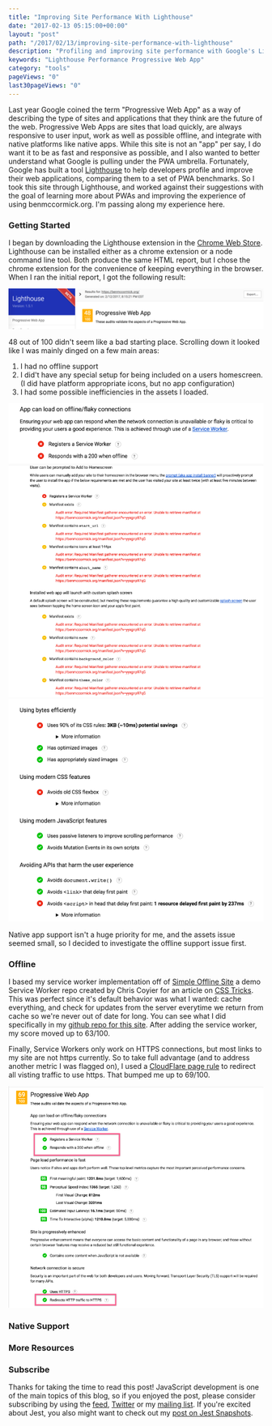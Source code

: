 ```yaml
---
title: "Improving Site Performance With Lighthouse"
date: "2017-02-13 05:15:00+00:00"
layout: "post"
path: "/2017/02/13/improving-site-performance-with-lighthouse"
description: "Profiling and improving site performance with Google's Lighthouse tool"
keywords: "Lighthouse Performance Progressive Web App"
category: "tools"
pageViews: "0"
last30pageViews: "0"
---
```


Last year Google coined the term "Progressive Web App" as a way of describing the type of sites and applications that they think are the future of the web.  Progressive Web Apps are sites that load quickly, are always responsive to user input, work as well as possible offline, and integrate with native platforms like native apps.  While this site is not an "app" per say, I do want it to be as fast and responsive as possible, and I also wanted to better understand what Google is pulling under the PWA umbrella.  Fortunately, Google has built a tool [Lighthouse](https://developers.google.com/web/tools/lighthouse/) to help developers profile and improve their web applications, comparing them to a set of PWA benchmarks.  So I took this site through Lighthouse, and worked against their suggestions with the goal of learning more about PWAs and improving the experience of using benmccormick.org.  I'm passing along my experience here.


### Getting Started

I began by downloading the Lighthouse extension in the [Chrome Web Store](https://chrome.google.com/webstore/detail/lighthouse/blipmdconlkpinefehnmjammfjpmpbjk).  Lighthouse can be installed either as a chrome extension or a node command line tool.  Both produce the same HTML report, but I chose the chrome extension for the convenience of keeping everything in the browser.  When I ran the initial report, I got the following result:

<img alt="first score: 48/100" src="/posts/images/lighthouse/first_report_summary.png" class="full-width bordered-img">

48 out of 100 didn't seem like a bad starting place.  Scrolling down it looked like I was mainly dinged on a few main areas:

1. I had no offline support
2. I did't have any special setup for being included on a users homescreen. (I did have platform appropriate icons, but no app configuration)
3. I had some possible inefficiencies in the assets I loaded.

<img alt="offline issues" src="/posts/images/lighthouse/first_report_offline.png" class="full-width bordered-img">

<img alt="native issues" src="/posts/images/lighthouse/first_report_native.png" class="full-width bordered-img">

<img alt="asset issues" src="/posts/images/lighthouse/first_report_assets.png" class="full-width bordered-img">

Native app support isn't a huge priority for me, and the assets issue seemed small, so I decided to investigate the offline support issue first.

### Offline

I based my service worker implementation off of [Simple Offline Site](https://github.com/chriscoyier/Simple-Offline-Site) a demo Service Worker repo created by Chris Coyier for an article on [CSS Tricks](https://css-tricks.com/serviceworker-for-offline/).  This was perfect since it's default behavior was what I wanted: cache everything, and check for updates from the server everytime we return from cache so we're never out of date for long.  You can see what I did specifically in my [github repo for this site](https://github.com/benmccormick/benmccormickorg/blob/master/pages/sw.es6). After adding the service worker, my score moved up to 63/100.  

Finally, Service Workers only work on HTTPS connections, but most links to my site are not https currently. So to take full advantage (and to address another metric I was flagged on), I used a [CloudFlare page rule](https://support.cloudflare.com/hc/en-us/articles/200170536-How-do-I-redirect-all-visitors-to-HTTPS-SSL-) to redirect all visting traffic to use https.  That bumped me up to 69/100.


<img alt="asset issues" src="/posts/images/lighthouse/second_report_offline.png" class="full-width bordered-img">

### Native Support

### More Resources



### Subscribe

Thanks for taking the time to read this post!  JavaScript development is one of the main topics of this blog, so if you enjoyed the post, please consider subscribing by using the [feed](http://feedpress.me/benmccormick), [Twitter](http://twitter.com/benmccormickorg) or my [mailing list](http://eepurl.com/WFYon). If you're excited about Jest, you also might want to check out my [post on Jest Snapshots][snapshots].


[jest]: https://facebook.github.io/jest/
[christoph]: https://twitter.com/cpojer
[abramov]: https://twitter.com/abramov_dmitrii
[ecma]:http://benmccormick.org/2015/09/14/es5-es6-es2016-es-next-whats-going-on-with-javascript-versioning/
[snapshots]: http://benmccormick.org/2016/09/19/testing-with-jest-snapshots-first-impressions/
[tracy]: https://twitter.com/ladyleet
[jasmine]: https://jasmine.github.io/
